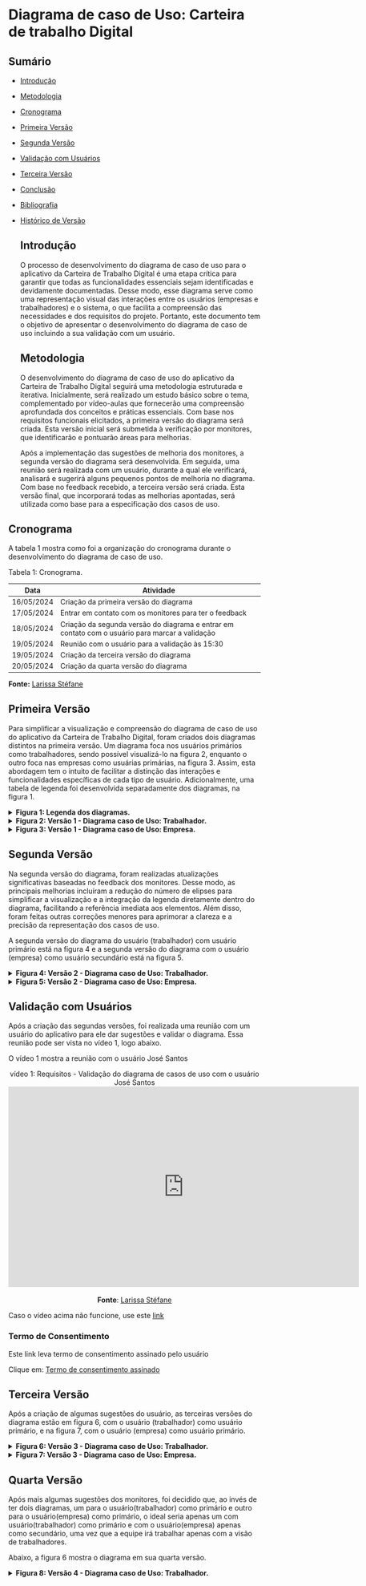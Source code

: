 # Diagrama de caso de Uso: Carteira de trabalho Digital

## Sumário
* [Introdução](#Introdução)
* [Metodologia](#Metodologia)
* [Cronograma](#Cronograma)
* [Primeira Versão](#Primeira-Versão)
* [Segunda Versão](#Segunda-Versão)
* [Validação com Usuários](#Validação-com-Usuários)
* [Terceira Versão](#Terceira-Versão)
* [Conclusão](#Conclusão)
* [Bibliografia](#Bibliografia)
* [Histórico de Versão](#Histórico-de-Versão)

  ## Introdução

  O processo de desenvolvimento do diagrama de caso de uso para o aplicativo da Carteira de Trabalho Digital é uma etapa crítica para garantir que todas as funcionalidades essenciais sejam identificadas e devidamente documentadas. Desse modo, esse diagrama serve como uma representação visual das interações entre os usuários (empresas e trabalhadores) e o sistema, o que facilita a compreensão das necessidades e dos requisitos do projeto. Portanto, este documento tem o objetivo de  apresentar o desenvolvimento do diagrama de caso de uso incluindo a sua validação com um usuário.

  ## Metodologia

  O desenvolvimento do diagrama de caso de uso do aplicativo da Carteira de Trabalho Digital seguirá uma metodologia estruturada e iterativa. Inicialmente, será realizado um estudo básico sobre o tema, complementado por vídeo-aulas que fornecerão uma compreensão aprofundada dos conceitos e práticas essenciais. Com base nos requisitos funcionais elicitados, a primeira versão do diagrama será criada. Esta versão inicial será submetida à verificação por monitores, que identificarão e pontuarão áreas para melhorias.

  Após a implementação das sugestões de melhoria dos monitores, a segunda versão do diagrama será desenvolvida. Em seguida, uma reunião será realizada com um usuário, durante a qual ele verificará, analisará e sugerirá alguns pequenos pontos de melhoria no diagrama. Com base no feedback recebido, a terceira versão será criada. Esta versão final, que incorporará todas as melhorias apontadas, será utilizada como base para a especificação dos casos de uso.

## Cronograma
A tabela 1 mostra como foi a organização do cronograma durante o desenvolvimento do diagrama de caso de uso.

</center>

Tabela 1: Cronograma.

| Data       | Atividade                                             |
|------------|-------------------------------------------------------|
| 16/05/2024 | Criação da primeira versão do diagrama                |
| 17/05/2024 | Entrar em contato com os monitores para ter o feedback 
| 18/05/2024 | Criação da segunda versão do diagrama e entrar em contato com o usuário para marcar a validação  |
| 19/05/2024 | Reunião com o usuário para a validação às 15:30 |
| 19/05/2024 | Criação da terceira versão do diagrama |
| 20/05/2024 | Criação da quarta versão do diagrama |

**Fonte:** [Larissa Stéfane](https://github.com/SkywalkerSupreme)

</center>

  ## Primeira Versão

  Para simplificar a visualização e compreensão do diagrama de caso de uso do aplicativo da Carteira de Trabalho Digital, foram criados dois diagramas distintos na primeira versão. Um diagrama foca nos usuários primários como trabalhadores, sendo possível visualizá-lo na figura 2, enquanto o outro foca nas empresas como usuárias primárias, na figura 3.  Assim, esta abordagem tem o intuito de facilitar a distinção das interações e funcionalidades específicas de cada tipo de usuário. Adicionalmente, uma tabela de legenda foi desenvolvida separadamente dos diagramas, na figura 1.

<details>
  <summary size="20"><b>  Figura 1: Legenda dos diagramas. </b></summary> 
<div align="center">
    Figura 1: Legenda dos diagramas.
    <br>
    <img src="https://raw.githubusercontent.com/Requisitos-de-Software/2024.1-CarteiradeTrabalhoDigital/main/docs/ImagensDiagrama/DiagramaCasoUsoCTD_legenda_page-0001.jpg">
    <br>
     Fonte: Larissa Stéfane
    <br>

</div>

 caso deseje visualizar em maior dimensão, clique em: [Versão 1 - Legenda](https://raw.githubusercontent.com/Requisitos-de-Software/2024.1-CarteiradeTrabalhoDigital/main/docs/ImagensDiagrama/DiagramaCasoUsoCTD_legenda_page-0001.jpg)
 
</details>

<details>
  <summary size="20"><b>  Figura 2: Versão 1 - Diagrama caso de Uso: Trabalhador. </b></summary> 
<div align="center">
     Figura 2: Versão 1 - Diagrama caso de Uso: Trabalhador
    <br>
    <img src="https://raw.githubusercontent.com/Requisitos-de-Software/2024.1-CarteiradeTrabalhoDigital/main/docs/ImagensDiagrama/DiagramaCasoUso_funcionario_vers1_page-0001.jpg">
    <br>
     Fonte: Larissa Stéfane
    <br>
  
</div>


  caso deseje visualizar em maior dimensão, clique em: [Versão 1 - Diagrama caso de Uso: Trabalhador](https://raw.githubusercontent.com/Requisitos-de-Software/2024.1-CarteiradeTrabalhoDigital/main/docs/ImagensDiagrama/DiagramaCasoUso_funcionario_vers1_page-0001.jpg)
  
</details>

<details>
  <summary size="20"><b>  Figura 3: Versão 1 - Diagrama caso de Uso: Empresa. </b></summary> 
<div align="center">
     Figura 3: Versão 1 - Diagrama caso de Uso: Empresa
    <br>
    <img src="https://raw.githubusercontent.com/Requisitos-de-Software/2024.1-CarteiradeTrabalhoDigital/main/docs/ImagensDiagrama/DiagramaCasoUsoCTD_empresa_vers1_page-0001.jpg">
    <br>
     Fonte: Larissa Stéfane
    <br>
  
</div>


  caso deseje visualizar em maior dimensão, clique em: [Versão 1 - Diagrama caso de Uso: Empresa](https://raw.githubusercontent.com/Requisitos-de-Software/2024.1-CarteiradeTrabalhoDigital/main/docs/ImagensDiagrama/DiagramaCasoUsoCTD_empresa_vers1_page-0001.jpg)
  
</details>

  ## Segunda Versão

Na segunda versão do diagrama, foram realizadas atualizações significativas baseadas no feedback dos monitores. Desse modo, as principais melhorias incluíram a redução do número de elipses para simplificar a visualização e a integração da legenda diretamente dentro do diagrama, facilitando a referência imediata aos elementos. Além disso, foram feitas outras correções menores para aprimorar a clareza e a precisão da representação dos casos de uso.

A segunda versão do diagrama do usuário (trabalhador) com usuário primário está na figura 4 e a segunda versão do diagrama com o usuário (empresa) como usuário secundário está na figura 5.


<details>
  <summary size="20"><b>  Figura 4: Versão 2 - Diagrama caso de Uso: Trabalhador. </b></summary> 
<div align="center">
     Figura 4: Versão 2 - Diagrama caso de Uso: Trabalhador
    <br>
    <img src="https://raw.githubusercontent.com/Requisitos-de-Software/2024.1-CarteiradeTrabalhoDigital/main/docs/ImagensDiagrama/DiagramaCasoUso_funcionario_vers2_page-0001.jpg">
    <br>
     Fonte: Larissa Stéfane
    <br>
  
</div>


  caso deseje visualizar em maior dimensão, clique em: [Versão 2 - Diagrama caso de Uso: Trabalhador](https://raw.githubusercontent.com/Requisitos-de-Software/2024.1-CarteiradeTrabalhoDigital/main/docs/ImagensDiagrama/DiagramaCasoUso_funcionario_vers2_page-0001.jpg)
  
</details>

<details>
  <summary size="20"><b>  Figura 5: Versão 2 - Diagrama caso de Uso: Empresa. </b></summary> 
<div align="center">
     Figura 5: Versão 2 - Diagrama caso de Uso: Empresa
    <br>
    <img src="https://raw.githubusercontent.com/Requisitos-de-Software/2024.1-CarteiradeTrabalhoDigital/main/docs/ImagensDiagrama/DiagramaCasoUso_Empresa_ver2_page-0001.jpg">
    <br>
     Fonte: Larissa Stéfane
    <br>
  
</div>


  caso deseje visualizar em maior dimensão, clique em: [Versão 2 - Diagrama caso de Uso: Empresa](https://raw.githubusercontent.com/Requisitos-de-Software/2024.1-CarteiradeTrabalhoDigital/main/docs/ImagensDiagrama/DiagramaCasoUso_Empresa_ver2_page-0001.jpg)
  
</details>



## Validação com Usuários

Após a criação das segundas versões, foi realizada uma reunião com um usuário do aplicativo para ele dar sugestões e validar o diagrama. Essa reunião pode ser vista no vídeo 1, logo abaixo.

O vídeo 1 mostra a reunião com o usuário José Santos

<center> 
vídeo 1: Requisitos - Validação do diagrama de casos de uso com o usuário José Santos
  
<iframe width="700" height="400" src="https://www.youtube.com/embed/NZe3Yx7stqU" title="Requisitos - Validação do diagrama de casos de uso com o usuário José Santos" frameborder="0" allow="accelerometer; autoplay; clipboard-write; encrypted-media; gyroscope; picture-in-picture; web-share" referrerpolicy="strict-origin-when-cross-origin" allowfullscreen></iframe>

**Fonte**:  [Larissa Stéfane](https://github.com/SkywalkerSupreme)


</center>


Caso o vídeo acima não funcione, use este [link](https://www.youtube.com/watch?v=NZe3Yx7stqU) 


### Termo de Consentimento

Este link leva termo de consentimento assinado pelo usuário

Clique em: [Termo de consentimento assinado]() 

## Terceira Versão

Após a criação de algumas sugestões do usuário, as terceiras versões do diagrama estão em figura 6, com o usuário (trabalhador) como usuário primário, e na figura 7, com o usuário (empresa) como usuário primário.

<details>
  <summary size="20"><b>  Figura 6: Versão 3 - Diagrama caso de Uso: Trabalhador. </b></summary> 
<div align="center">
     Figura 6: Versão 3 - Diagrama caso de Uso: Trabalhador
    <br>
    <img src="https://raw.githubusercontent.com/Requisitos-de-Software/2024.1-CarteiradeTrabalhoDigital/main/docs/ImagensDiagrama/DiagramaCasoUso_funcionario_Ver3_page-0001.jpg">
    <br>
     Fonte: Larissa Stéfane
    <br>
  
</div>


  caso deseje visualizar em maior dimensão, clique em: [Versão 3 - Diagrama caso de Uso: Trabalhador](https://raw.githubusercontent.com/Requisitos-de-Software/2024.1-CarteiradeTrabalhoDigital/main/docs/ImagensDiagrama/DiagramaCasoUso_funcionario_Ver3_page-0001.jpg)
  
</details>

<details>
  <summary size="20"><b>  Figura 7: Versão 3 - Diagrama caso de Uso: Empresa. </b></summary> 
<div align="center">
     Figura 7: Versão 3 - Diagrama caso de Uso: Empresa
    <br>
    <img src="https://raw.githubusercontent.com/Requisitos-de-Software/2024.1-CarteiradeTrabalhoDigital/main/docs/ImagensDiagrama/DiagramaCasoUso_Empresa_ver3_page-0001.jpg">
    <br>
     Fonte: Larissa Stéfane
    <br>
  
</div>


  caso deseje visualizar em maior dimensão, clique em: [Versão 3 - Diagrama caso de Uso: Empresa](https://raw.githubusercontent.com/Requisitos-de-Software/2024.1-CarteiradeTrabalhoDigital/main/docs/ImagensDiagrama/DiagramaCasoUso_Empresa_ver3_page-0001.jpg)
  
</details>

## Quarta Versão

Após mais algumas sugestões dos monitores, foi decidido que, ao invés de ter dois diagramas, um para o usuário(trabalhador) como primário e outro para o usuário(empresa) como primário, o ideal seria apenas um com usuário(trabalhador) como primário e com o usuário(empresa) apenas como secundário, uma vez que a equipe irá trabalhar apenas com a visão de trabalhadores.

Abaixo, a figura 6 mostra o diagrama em sua quarta versão.

<details>
  <summary size="20"><b>  Figura 8: Versão 4 - Diagrama caso de Uso: Trabalhador. </b></summary> 
<div align="center">
     Figura 8: Versão 4 - Diagrama caso de Uso: Trabalhador
    <br>
    <img src="https://raw.githubusercontent.com/Requisitos-de-Software/2024.1-CarteiradeTrabalhoDigital/main/docs/ImagensDiagrama/novasimagensEntrega3/DiagramaCasoUso_Trabalhador_Ver4.drawio_page-0001.jpg">
    <br>
     Fonte: Larissa Stéfane
    <br>
  
</div>

  caso deseje visualizar em maior dimensão, clique em: [Versão 4 - Diagrama caso de Uso: Trabalhador](https://raw.githubusercontent.com/Requisitos-de-Software/2024.1-CarteiradeTrabalhoDigital/main/docs/ImagensDiagrama/novasimagensEntrega3/DiagramaCasoUso_Trabalhador_Ver4.drawio_page-0001.jpg)

## Conclusão

O processo de desenvolvimento do diagrama de caso de uso do aplicativo da Carteira de Trabalho Digital envolveu uma abordagem meticulosa e colaborativa para garantir sua precisão e utilidade. Assim, desde o estudo inicial e a criação da primeira versão baseada nos requisitos funcionais, até as várias iterações de melhorias feitas a partir do feedback, o processo foi conduzido para refinar e melhorar o diagrama. 

## Bibliografia

1. Lucid Software. **Tutorial de Caso de Uso UML**. Disponível em <https://www.youtube.com/watch?v=ab6eDdwS3rA>.  Acesso em 18 e 19 de maio de 2024.
2. Milene e Maurício Serrano. **Aula de requisitos 13 - UML: Diagrama de Casos de Uso**. Disponível em <https://aprender3.unb.br/pluginfile.php/2845007/mod_resource/content/1/Requisitos%20-%20Aula%20013a.pdf>. Acesso em 18 e 19 de maio de 2024.


## Histórico de Versão

| Versão | Alteração                         | Responsável     | Revisor               | Data       |
| ------ | --------------------------------- | --------------- | --------------------- | ---------- |
| 1.0    | Criação do documento            | Larissa Stéfane  | Iago Passaglia | 19/05/2024 |
| 1.1    | Adição da reunião com o usuário | Larissa Stéfane  | Iago Passaglia | 19/05/2024 |
| 1.2    | Adição da quarta versão         | Larissa Stéfane  |   -  | 20/05/2024 |



  
